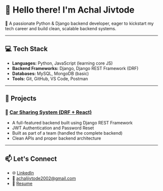 # 👋 Hello there! I'm Achal Jivtode

🎯 A passionate Python & Django backend developer, eager to kickstart my tech career and build clean, scalable backend systems.

---

## 💻 Tech Stack
- **Languages:** Python, JavaScript (learning core JS)
- **Backend Frameworks:** Django, Django REST Framework (DRF)
- **Databases:** MySQL, MongoDB (basic)
- **Tools:** Git, GitHub, VS Code, Postman

---

## 🚀 Projects

### 🔗 [Car Sharing System (DRF + React)](https://github.com/Achaljivtode/Car-Sharing-System)
- A full-featured backend built using Django REST Framework
- JWT Authentication and Password Reset
- Built as part of a team (handled the complete backend)
- Clean APIs and proper backend architecture

---


## 📫 Let's Connect
- 🌐 [LinkedIn](https://www.linkedin.com/in/achaljivtode/)
- 📧 achaljivtode2002@gmail.com
- 📁 [Resume](https://drive.google.com/file/d/1tcth3dsvg6RvH1N_DRDuV6Ye8ZbgmwcW/view?usp=sharing)


